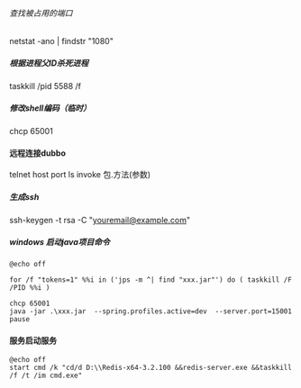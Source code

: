 ###### 查找被占用的端口
netstat -ano | findstr "1080"
##### 根据进程父ID杀死进程
taskkill /pid 5588 /f
##### 修改shell编码（临时）
chcp 65001
#### 远程连接dubbo
telnet host port
	ls
	invoke 包.方法(参数)

##### 生成ssh

ssh-keygen -t rsa -C "youremail@example.com" 

##### windows 启动java项目命令

```
@echo off

for /f "tokens=1" %%i in ('jps -m ^| find "xxx.jar"') do ( taskkill /F /PID %%i )

chcp 65001
java -jar .\xxx.jar  --spring.profiles.active=dev  --server.port=15001 
pause
```

#### 服务启动服务

```
@echo off
start cmd /k "cd/d D:\\Redis-x64-3.2.100 &&redis-server.exe &&taskkill /f /t /im cmd.exe"
```


